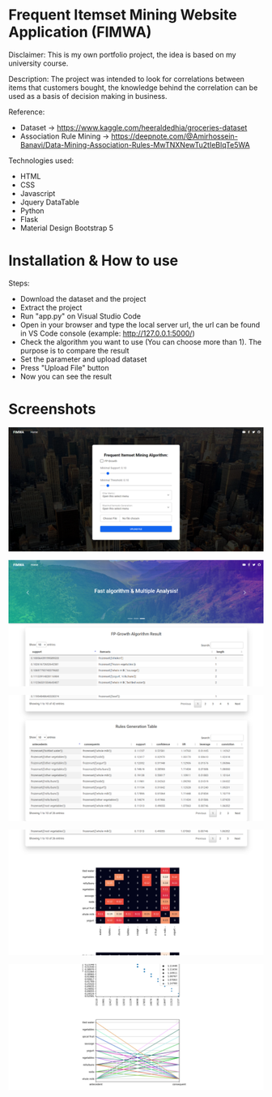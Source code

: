 # Frequent Itemset Mining Website Application (FIMWA)

Disclaimer: 
This is my own portfolio project, the idea is based on my university course.

Description:
The project was intended to look for correlations between items that customers bought, the knowledge behind the correlation can be used as a basis of decision making in business.

Reference:
- Dataset -> https://www.kaggle.com/heeraldedhia/groceries-dataset
- Association Rule Mining -> https://deepnote.com/@Amirhossein-Banavi/Data-Mining-Association-Rules-MwTNXNewTu2tIeBlqTe5WA

Technologies used:
- HTML
- CSS
- Javascript
- Jquery DataTable
- Python
- Flask
- Material Design Bootstrap 5

# Installation & How to use 

Steps:
- Download the dataset and the project
- Extract the project
- Run "app.py" on Visual Studio Code
- Open in your browser and type the local server url, the url can be found in VS Code console (example: http://127.0.0.1:5000/)
- Check the algorithm you want to use (You can choose more than 1). The purpose is to compare the result 
- Set the parameter and upload dataset
- Press "Upload File" button
- Now you can see the result


# Screenshots

![alt text](https://github.com/Cravenius/frequent-itemset-mining-web-app/blob/main/screenshots/1.png?raw=true)

![alt text](https://github.com/Cravenius/frequent-itemset-mining-web-app/blob/main/screenshots/2.png?raw=true)

![alt text](https://github.com/Cravenius/frequent-itemset-mining-web-app/blob/main/screenshots/3.png?raw=true)

![alt text](https://github.com/Cravenius/frequent-itemset-mining-web-app/blob/main/screenshots/4.png?raw=true)

![alt text](https://github.com/Cravenius/frequent-itemset-mining-web-app/blob/main/screenshots/5.png?raw=true)
